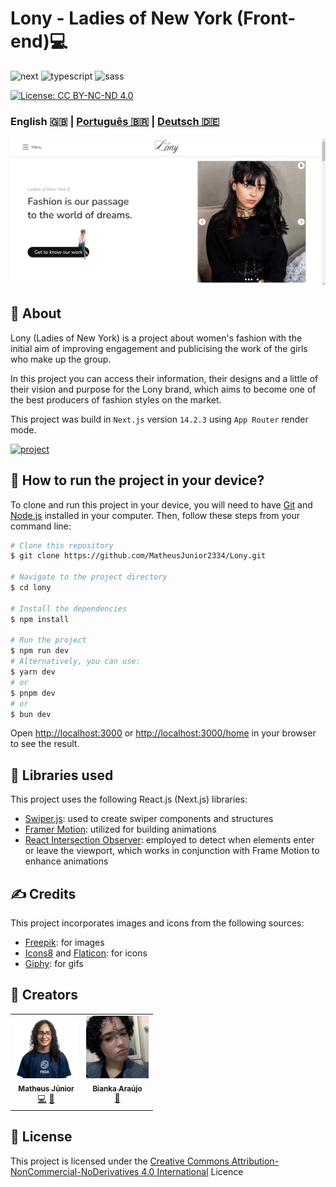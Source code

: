 [NEXT__BADGE]: https://img.shields.io/badge/next.js-000000?style=for-the-badge&logo=nextdotjs&logoColor=white
[TYPESCRIPT__BADGE]: https://img.shields.io/badge/typescript-000000?style=for-the-badge&logo=typescript
[SASS__BADGE]: https://img.shields.io/badge/sass-000000?style=for-the-badge&logo=sass
[PROJECT__BADGE]: https://img.shields.io/badge/📱Visit_this_project-000?style=for-the-badge&logo=project
[PROJECT__URL]: https://lony-pink.vercel.app/

# Lony - Ladies of New York (Front-end)💻

![next][NEXT__BADGE]
![typescript][TYPESCRIPT__BADGE]
![sass][SASS__BADGE]

[![License: CC BY-NC-ND 4.0](https://img.shields.io/badge/License-CC%20BY--NC--ND%204.0-lightgrey.svg)](https://creativecommons.org/licenses/by-nc-nd/4.0/)

### English 🇬🇧 | [Português 🇧🇷](README_pt-br.md) | [Deutsch 🇩🇪](README_de.md)

[<img src="./public/LonyPageImage_en.png" alt="Lony website" width="800px" />](./public/LonyPageImage_en.png)

## 📌 About

Lony (Ladies of New York) is a project about women's fashion with the initial aim of improving engagement and publicising the work of the girls who make up the group.

In this project you can access their information, their designs and a little of their vision and purpose for the Lony brand, which aims to become one of the best producers of fashion styles on the market.

This project was build in `Next.js` version `14.2.3` using `App Router` render mode.

[![project][PROJECT__BADGE]][PROJECT__URL]

## 🤔 How to run the project in your device?

To clone and run this project in your device, you will need to have [Git](https://git-scm.com/) and [Node.js](https://nodejs.org/en/download/package-manager) installed in your computer. Then, follow these steps from your command line:

```bash
# Clone this repository
$ git clone https://github.com/MatheusJunior2334/Lony.git

# Navigate to the project directory
$ cd lony

# Install the dependencies
$ npm install

# Run the project
$ npm run dev
# Alternatively, you can use:
$ yarn dev
# or
$ pnpm dev
# or
$ bun dev
```

Open [http://localhost:3000](http://localhost:3000) or [http://localhost:3000/home](http://localhost:3000/home) in your browser to see the result.

## 📖 Libraries used

This project uses the following React.js (Next.js) libraries:

- [Swiper.js](https://swiperjs.com/): used to create swiper components and structures
- [Framer Motion](https://www.framer.com/motion/introduction/): utilized for building animations
- [React Intersection Observer](https://www.npmjs.com/package/react-intersection-observer): employed to detect when elements enter or leave the viewport, which works in conjunction with Frame Motion to enhance animations

## ✍ Credits

This project incorporates images and icons from the following sources:

- [Freepik](https://br.freepik.com/): for images
- [Icons8](https://icons8.com/) and [Flaticon](https://www.flaticon.com/): for icons
- [Giphy](https://giphy.com/): for gifs

## 🎨 Creators

<table>
  <tr>
    <td align="center">
      <a href="https://www.linkedin.com/in/matheus-júnior">
        <img src="./public/assets/images/MatheusJuniorImage.png" width="100px" alt="Matheus Júnior picture"/><br>
        <sub>
          <b>Matheus Júnior</b>
          <br />
          <a href="#" title="Code">💻</a>
          <a href="#" title="Design">🎨</a>
        </sub>
      </a>
    </td>
    <td align="center" valign="top">
      <a href="#">
        <img src="./public/assets/images/BiankaImage.png" width="100px" alt="Bianka Araújo picture"/><br>
        <sub>
          <b>Bianka Araújo</b>
          <br />
          <a href="#" title="Design">🎨</a>
        </sub>
      </a>
    </td>
  </tr>
</table>

## 📝 License

This project is licensed under the [Creative Commons Attribution-NonCommercial-NoDerivatives 4.0 International](https://creativecommons.org/licenses/by-nc-nd/4.0/) Licence